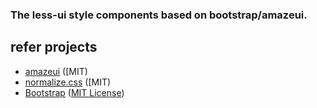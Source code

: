 ### The less-ui style components based on bootstrap/amazeui.
##  refer projects
* [amazeui](https://github.com/allmobilize/amazeui) ([MIT)
* [normalize.css](https://github.com/necolas/normalize.css) ([MIT)
* [Bootstrap](https://github.com/twbs/bootstrap) ([MIT License](https://github.com/twbs/bootstrap/blob/master/LICENSE))
